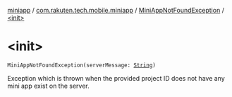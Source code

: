 [miniapp](../../index.md) / [com.rakuten.tech.mobile.miniapp](../index.md) / [MiniAppNotFoundException](index.md) / [&lt;init&gt;](./-init-.md)

# &lt;init&gt;

`MiniAppNotFoundException(serverMessage: `[`String`](https://kotlinlang.org/api/latest/jvm/stdlib/kotlin/-string/index.html)`)`

Exception which is thrown when the provided project ID
does not have any mini app exist on the server.

